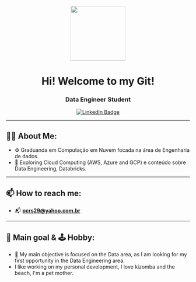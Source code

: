 <div id="header" align="center">
  <img src="https://media.giphy.com/media/3oKIPEqDGUULpEU0aQ/giphy.gif" width="150"/>
  <h1>Hi! Welcome to my Git!</h1>
  <h3>Data Engineer Student </h3>
  <a href="https://www.linkedin.com/in/patriciacarolina/">
    <img src="https://img.shields.io/badge/LinkedIn-blue?style=for-the-badge&logo=linkedin&logoColor=white" alt="LinkedIn Badge"/>
  </a>
</div>

---

## 👩‍💻 About Me:
- :gear: Graduanda em Computação em Nuvem focada na área de Engenharia de dados.
- :seedling: Exploring Cloud Computing (AWS, Azure and GCP) e conteúdo sobre Data Engineering, Databricks.

---

## 📫 How to reach me:
- :mailbox_with_mail: **pcrs29@yahoo.com.br**

---

## 🎯 Main goal & 🕹️ Hobby:
- 🎯 My main objective is focused on the Data area, as I am looking for my first opportunity in the Data Engineering area.
- I like working on my personal development, I love kizomba and the beach, I'm a pet mother.


